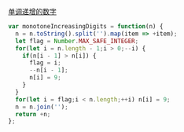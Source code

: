 [单调递增的数字](https://leetcode.cn/problems/monotone-increasing-digits/description/)

```javascript
var monotoneIncreasingDigits = function(n) {
  n = n.toString().split('').map(item => +item);
  let flag = Number.MAX_SAFE_INTEGER;
  for(let i = n.length - 1;i > 0;--i) {
    if(n[i - 1] > n[i]) {
      flag = i;
      --n[i - 1];
      n[i] = 9;
    }
  }
  for(let i = flag;i < n.length;++i) n[i] = 9;
  n = n.join('');
  return +n;
};
```
